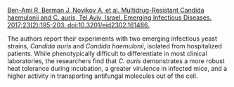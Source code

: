 [Ben-Ami R, Berman J, Novikov A, et al. Multidrug-Resistant Candida haemulonii and C. auris, Tel Aviv, Israel. Emerging Infectious Diseases. 2017;23(2):195-203. doi:10.3201/eid2302.161486.](https://wwwnc.cdc.gov/eid/article/23/2/16-1486_article)

The authors report their experiments with two emerging infectious yeast strains, *Candida auris* and *Candida haemulonii*, isolated from hospitalized patients. While phenotypically difficult to differentiate in most clinical laboratories, the researchers find that *C. auris* demonstrates a more robust heat tolerance during incubation, a greater virulence in infected mice, and a higher activity in transporting antifungal molecules out of the cell.
